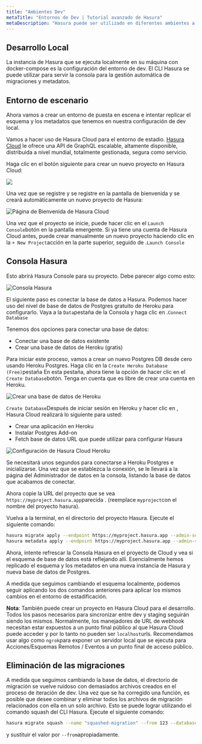 ```yaml
---
title: "Ambientes Dev"
metaTitle: "Entornos de Dev | Tutorial avanzado de Hasura"
metaDescription: "Hasura puede ser utilizado en diferentes ambientes a partir del desarrollo local, la puesta en escena y la producción con el uso de migraciones y metadatos."
---
```


## Desarrollo Local

La instancia de Hasura que se ejecuta localmente en su máquina con docker-compose es la configuración del entorno de dev. El CLI Hasura se puede utilizar para servir la consola para la gestión automática de migraciones y metadatos.

## Entorno de escenario

Ahora vamos a crear un entorno de puesta en escena e intentar replicar el esquema y los metadatos que tenemos en nuestra configuración de dev local.

Vamos a hacer uso de Hasura Cloud para el entorno de estadio. [Hasura Cloud](https://hasura.io/cloud/) le ofrece una API de GraphQL escalable, altamente disponible, distribuida a nivel mundial, totalmente gestionada, segura como servicio.

Haga clic en el botón siguiente para crear un nuevo proyecto en Hasura Cloud:

<a href="https://cloud.hasura.io/?pg=learn-hasura-backend&plcmt=body&tech=default" target="_blank"><img src="https://graphql-engine-cdn.hasura.io/assets/main-site/deploy-hasura-cloud.png" /></a>

Una vez que se registre y se registre en la pantalla de bienvenida y se creará automáticamente un nuevo proyecto de Hasura:

![Página de Bienvenida de Hasura Cloud](https://graphql-engine-cdn.hasura.io/learn-hasura/assets/graphql-hasura/hasura-cloud-welcome.png)

Una vez que el proyecto se inicie, puede hacer clic en el `Launch Console`botón en la pantalla emergente. Si ya tiene una cuenta de Hasura Cloud antes, puede crear manualmente un nuevo proyecto haciendo clic en la `+ New Project`acción en la parte superior, seguido de .`Launch Console`

## Consola Hasura

Esto abrirá Hasura Console para su proyecto. Debe parecer algo como esto:

![Consola Hasura](https://graphql-engine-cdn.hasura.io/learn-hasura/assets/graphql-hasura/hasura-console.png)

El siguiente paso es conectar la base de datos a Hasura. Podemos hacer uso del nivel de base de datos de Postgres gratuito de Heroku para configurarlo. Vaya a la `Data`pestaña de la Consola y haga clic en .`Connect Database`

Tenemos dos opciones para conectar una base de datos:

- Conectar una base de datos existente
- Crear una base de datos de Heroku (gratis)

Para iniciar este proceso, vamos a crear un nuevo Postgres DB desde cero usando Heroku Postgres. Haga clic en la `Create Heroku Database (Free)`pestaña En esta pestaña, ahora tiene la opción de hacer clic en el `Create Database`botón. Tenga en cuenta que es libre de crear una cuenta en Heroku.

![Crear una base de datos de Heroku](https://graphql-engine-cdn.hasura.io/learn-hasura/assets/graphql-hasura/create-heroku-database.png)

`Create Database`Después de iniciar sesión en Heroku y hacer clic en , Hasura Cloud realizará lo siguiente para usted:

- Crear una aplicación en Heroku
- Instalar Postgres Add-on
- Fetch base de datos URL que puede utilizar para configurar Hasura

![Configuración de Hasura Cloud Heroku](https://graphql-engine-cdn.hasura.io/learn-hasura/assets/graphql-hasura/hasura-cloud-heroku-setup.png)

Se necesitará unos segundos para conectarse a Heroku Postgres e inicializarse. Una vez que se establezca la conexión, se le llevará a la página del Administrador de datos en la consola, listando la base de datos que acabamos de conectar.

Ahora copie la URL del proyecto que se vea `https://myproject.hasura.app`parecida . (reemplace `myproject`con el nombre del proyecto hasura).

Vuelva a la terminal, en el directorio del proyecto Hasura. Ejecute el siguiente comando:

```bash
hasura migrate apply --endpoint https://myproject.hasura.app --admin-secret xxxxx --database-name default
hasura metadata apply --endpoint https://myproject.hasura.app --admin-secret xxxxx
```

Ahora, intente refrescar la Consola Hasura en el proyecto de Cloud y vea si el esquema de base de datos está reflejando allí. Esencialmente hemos replicado el esquema y los metadatos en una nueva instancia de Hasura y nueva base de datos de Postgres.

A medida que seguimos cambiando el esquema localmente, podemos seguir aplicando los dos comandos anteriores para aplicar los mismos cambios en el entorno de estadificación.

**Nota**: También puede crear un proyecto en Hasura Cloud para el desarrollo. Todos los pasos necesarios para sincronizar entre dev y staging seguirán siendo los mismos. Normalmente, los manejadores de URL de webhook necesitan estar expuestos a un punto final público al que Hasura Cloud puede acceder y por lo tanto no pueden ser `localhost`urls. Recomendamos usar algo como `ngrok`para exponer un servidor local que se ejecuta para Acciones/Esquemas Remotos / Eventos a un punto final de acceso público.

## Eliminación de las migraciones

A medida que seguimos cambiando la base de datos, el directorio de migración se vuelve ruidoso con demasiados archivos creados en el proceso de iteración de dev. Una vez que se ha corregido una función, es posible que desee combinar y eliminar todos los archivos de migración relacionados con ella en un solo archivo. Esto se puede lograr utilizando el comando squash del CLI Hasura. Ejecute el siguiente comando:

```bash
hasura migrate squash --name "squashed-migration" --from 123 --database-name default --endpoint https://myproject.hasura.app
```

y sustituir el valor por `--from`apropiadamente.
